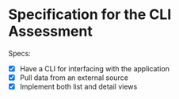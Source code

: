 # Specification for the CLI Assessment

  Specs:
  - [x] Have a CLI for interfacing with the application
  - [x] Pull data from an external source
  - [x] Implement both list and detail views
